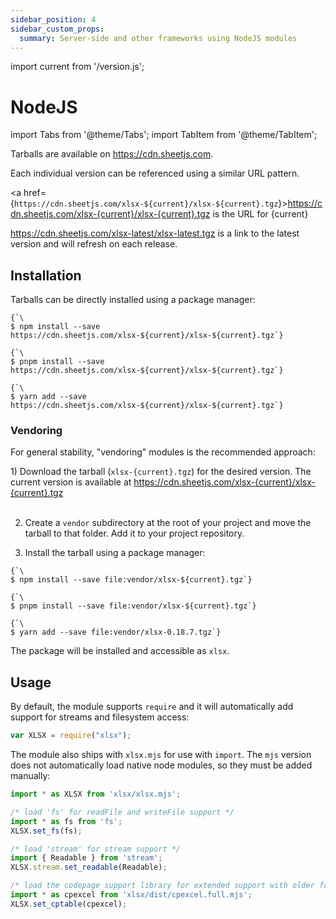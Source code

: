```yaml
---
sidebar_position: 4
sidebar_custom_props:
  summary: Server-side and other frameworks using NodeJS modules
---
```


import current from '/version.js';

# NodeJS

import Tabs from '@theme/Tabs';
import TabItem from '@theme/TabItem';

Tarballs are available on <https://cdn.sheetjs.com>.

<div>Each individual version can be referenced using a similar URL pattern.

<a href={`https://cdn.sheetjs.com/xlsx-${current}/xlsx-${current}.tgz`}>https://cdn.sheetjs.com/xlsx-{current}/xlsx-{current}.tgz</a> is the URL for {current}</div>

<https://cdn.sheetjs.com/xlsx-latest/xlsx-latest.tgz> is a link to the latest
version and will refresh on each release.

## Installation

Tarballs can be directly installed using a package manager:

<Tabs>
  <TabItem value="npm" label="npm">
<pre><code parentName="pre" {...{"className": "language-bash"}}>{`\
$ npm install --save https://cdn.sheetjs.com/xlsx-${current}/xlsx-${current}.tgz`}
</code></pre>
  </TabItem>
  <TabItem value="pnpm" label="pnpm">
<pre><code parentName="pre" {...{"className": "language-bash"}}>{`\
$ pnpm install --save https://cdn.sheetjs.com/xlsx-${current}/xlsx-${current}.tgz`}
</code></pre>
  </TabItem>
  <TabItem value="yarn" label="Yarn" default>
<pre><code parentName="pre" {...{"className": "language-bash"}}>{`\
$ yarn add --save https://cdn.sheetjs.com/xlsx-${current}/xlsx-${current}.tgz`}
</code></pre>
  </TabItem>
</Tabs>

### Vendoring

For general stability, "vendoring" modules is the recommended approach:

<div>1) Download the tarball (<code parentName="pre">xlsx-{current}.tgz</code>) for the desired version. The current
   version is available at <a href={`https://cdn.sheetjs.com/xlsx-${current}/xlsx-${current}.tgz`}>https://cdn.sheetjs.com/xlsx-{current}/xlsx-{current}.tgz</a></div><br/>

2) Create a `vendor` subdirectory at the root of your project and move the
   tarball to that folder.  Add it to your project repository.

3) Install the tarball using a package manager:

<Tabs>
  <TabItem value="npm" label="npm">
<pre><code parentName="pre" {...{"className": "language-bash"}}>{`\
$ npm install --save file:vendor/xlsx-${current}.tgz`}
</code></pre>
  </TabItem>
  <TabItem value="pnpm" label="pnpm">
<pre><code parentName="pre" {...{"className": "language-bash"}}>{`\
$ pnpm install --save file:vendor/xlsx-${current}.tgz`}
</code></pre>
  </TabItem>
  <TabItem value="yarn" label="Yarn" default>
<pre><code parentName="pre" {...{"className": "language-bash"}}>{`\
$ yarn add --save file:vendor/xlsx-0.18.7.tgz`}
</code></pre>
  </TabItem>
</Tabs>

The package will be installed and accessible as `xlsx`.

## Usage

By default, the module supports `require` and it will automatically add support
for streams and filesystem access:

```js
var XLSX = require("xlsx");
```

The module also ships with `xlsx.mjs` for use with `import`.  The `mjs` version
does not automatically load native node modules, so they must be added manually:

```js
import * as XLSX from 'xlsx/xlsx.mjs';

/* load 'fs' for readFile and writeFile support */
import * as fs from 'fs';
XLSX.set_fs(fs);

/* load 'stream' for stream support */
import { Readable } from 'stream';
XLSX.stream.set_readable(Readable);

/* load the codepage support library for extended support with older formats  */
import * as cpexcel from 'xlsx/dist/cpexcel.full.mjs';
XLSX.set_cptable(cpexcel);
```

